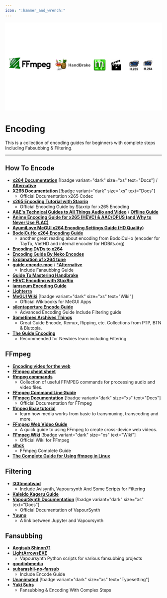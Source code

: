 ```yaml
---
icon: ":hammer_and_wrench:"
---
```


![](/static/assets/banner/encoding.png)
# Encoding

This is a collection of encoding guides for beginners with complete steps Including Fabsubbing & Filtering.
___

## How To Encode
- [**x264 Documentation**](http://www.chaneru.com/Roku/HLS/X264_Settings.htm) [!badge variant="dark" size="xs" text="Docs"] / [**Alternative**](https://encodingwissen.de/codecs/x264/referenz/)
- [**X265 Documentation**](https://x265.readthedocs.io/en/master/) [!badge variant="dark" size="xs" text="Docs"]
    - Official Documentation x265 Codec
- [**x265 Encoding Tutorial with Staxrip**](https://staxrip.github.io/x265-encoding-tutorial/#configuring-the-video-encoder)
    - Official Encoding Guide by Staxrip for x265 Encoding
- [**A&E's Technical Guides to All Things Audio and Video**](https://www.animemusicvideos.org/guides/avtech31/) / [**Offline Guide**](https://www.animemusicvideos.org/guides/avtech31/EADFAGLOLZ-20101010.zip)
- [**Anime Encoding Guide for x265 (HEVC) & AAC/OPUS (and Why to Never Use FLAC)**](https://kokomins.wordpress.com/2019/10/10/anime-encoding-guide-for-x265-and-why-to-never-use-flac/)
- [**AyumiLove MeGUI x264 Encoding Settings Guide (HD Quality)**](https://ayumilove.net/ayumilove-megui-x264-encoding-settings-guide-hd-quality/)
- [**BodoiCuHo x264 Encoding Guide**](https://bodoicuho.ucoz.ru/)
    - another great reading about encoding from BodoiCuHo (encoder for TayTo, VietHD and internal encoder for HDBits.org)
- [**Encoding DVDs to x264**](https://github.com/Dobatymo/qshqencodingguide/blob/master/EncodingGuide.md)
- [**Encoding Guide By Neko Encodes**](https://docs.google.com/document/d/1Ev_hqUnHAztvUxg4X3VFlb8W728wphg-el7K_4pPlr8/edit?pli=1)
- [**Explanation of x264 tune**](https://superuser.com/questions/564402/explanation-of-x264-tune)
- [**guide.encode.moe**](https://guide.encode.moe/) / [***Alternative**](https://guideencodemoe-mkdocs.readthedocs.io/)
    - Include Fansubbing Guide
- [**Guide To Mastering Handbrake**](https://www.rapidseedbox.com/blog/guide-to-mastering-handbrake)
- [**HEVC Encoding with StaxRip**](https://telegra.ph/HEVC-Encoding-with-StaxRip-Settings-for-best-compression-included-05-12)
- [**iamscum Encoding Guide**](https://iamscum.wordpress.com/_test1/)
- [**Lighterra**](https://www.lighterra.com/papers/videoencodingh264/)
- [**MeGUI Wiki**](https://en.wikibooks.org/wiki/MeGUI) [!badge variant="dark" size="xs" text="Wiki"]
    - Official Wikibooks for MeGUI Apps
- [**silentaperture Encode Guide**](https://silentaperture.gitlab.io/mdbook-guide/)
    - Advanced Encoding Guide Include Filtering guide
- [**Sometimes Archives Things**](https://sometimes-archives-things.github.io/archived-things/)
    - Great Guide Encode, Remux, Ripping, etc. Collections from PTP, BTN & Blutopia.
- [**The Guide Encoding**](https://encoding-guide.neocities.org/)
    - Recommended for Newbies learn including Filtering


## FFmpeg
- [**Encoding video for the web**](https://gist.github.com/Vestride/278e13915894821e1d6f)
- [**FFmpeg cheat sheet**](https://gist.github.com/steven2358/ba153c642fe2bb1e47485962df07c730)
- [**ffmpeg commands**](https://github.com/a-nagrani/ffmpeg-commands)
    - Collection of useful FFMPEG commands for processing audio and video files.
- [**FFmpeg Command Line Guide**](https://gist.github.com/protrolium/e0dbd4bb0f1a396fcb55)
- [**FFmpeg Documentation**](https://ffmpeg.org/documentation.html) [!badge variant="dark" size="xs" text="Docs"]
    - Official Documentation for FFmpeg
- [**ffmpeg libav tutorial**](https://github.com/leandromoreira/ffmpeg-libav-tutorial)
    - learn how media works from basic to transmuxing, transcoding and more.
- [**FFmpeg Web Video Guide**](https://gist.github.com/jaydenseric/220c785d6289bcfd7366)
    - A quick guide to using FFmpeg to create cross-device web videos.
- [**FFmpeg Wiki**](https://trac.ffmpeg.org/) [!badge variant="dark" size="xs" text="Wiki"]
    - Official Wiki for FFmpeg
- [**slhck**](https://slhck.info/posts/)
    - FFmpeg Complete Guide
- [**The Complete Guide for Using ffmpeg in Linux**](https://itsfoss.com/ffmpeg/)


## Filtering
- [**l33tmeatwad**](https://www.l33tmeatwad.com/about)
    - Include Avisynth, Vapoursynth And Some Scripts for Filtering
- [**Kaleido Kageru Guide**](https://blog.kageru.moe/)
- [**VapourSynth Documentation**](http://www.vapoursynth.com/doc/) [!badge variant="dark" size="xs" text="Docs"]
    - Official Documentation of VapourSynth  
- [**Yuuno**](https://yuuno.encode.moe/)
    - A link between Jupyter and Vapoursynth


## Fansubbing
- [**Aegisub Shinon71**](https://aegisub.shinon71.moe/)
- [**LightArrowsEXE**](https://github.com/LightArrowsEXE/Encoding-Projects)
    - Vapoursynth Python scripts for various fansubbing projects
- [**goodjobmedia**](https://www.goodjobmedia.com/fansubbing/)
- [**subarashii-no-fansub**](https://subarashii-no-fansub.github.io/Subbing-Tutorial/)
    - Include Encode Guide
- [**Unanimated**](https://unanimated.github.io/) [!badge variant="dark" size="xs" text="Typesetting"]
- [**Yuki Subs**](https://yukisubs.wordpress.com/guides/)
    - Fansubbing & Encoding With Complex Steps